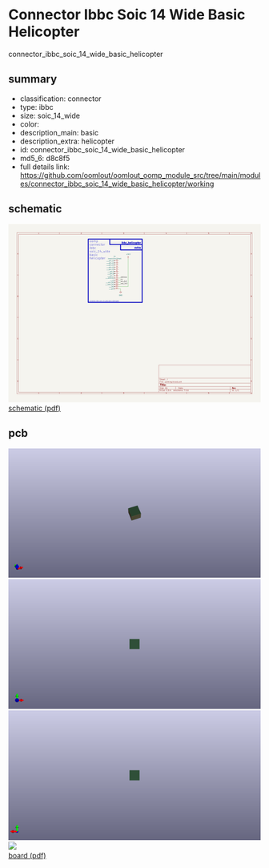 # Connector Ibbc Soic 14 Wide Basic Helicopter  
connector_ibbc_soic_14_wide_basic_helicopter  
 
## summary 
* classification: connector
* type: ibbc
* size: soic_14_wide
* color: 
* description_main: basic
* description_extra: helicopter
* id: connector_ibbc_soic_14_wide_basic_helicopter
* md5_6: d8c8f5
* full details link: https://github.com/oomlout/oomlout_oomp_module_src/tree/main/modules/connector_ibbc_soic_14_wide_basic_helicopter/working

## schematic  
![](kicad/current_version/working/working_schematic_600.png)  
[schematic (pdf)](kicad/current_version/working/working_schematic.pdf)  

## pcb  
![](kicad/current_version/working/working_3d_600.png) 
![](kicad/current_version/working/working_3d_front_600.png)  
![](kicad/current_version/working/working_3d_back_600.png)  
![](kicad/current_version/working/working_600.png)  
[board (pdf)](kicad/current_version/working/working.pdf)  




